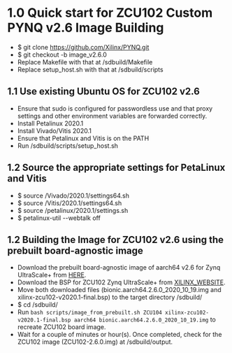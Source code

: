 # 1.0 Quick start for ZCU102 Custom PYNQ v2.6 Image Building
 * $ git clone https://github.com/Xilinx/PYNQ.git
 * $ git checkout -b image_v2.6.0
 * Replace Makefile with that at <PYNQ repository>/sdbuild/Makefile
 * Replace setup_host.sh with that at <PYNQ repository>/sdbuild/scripts
 
## 1.1 Use existing Ubuntu OS for ZCU102 v2.6
 * Ensure that sudo is configured for passwordless use and that proxy settings and other environment variables are forwarded correctly.
 * Install Petalinux 2020.1
 * Install Vivado/Vitis 2020.1
 * Ensure that Petalinux and Vitis is on the PATH
 * Run <PYNQ repository>/sdbuild/scripts/setup_host.sh

## 1.2 Source the appropriate settings for PetaLinux and Vitis
 * $ source <path-to-vitis>/Vivado/2020.1/settings64.sh
 * $ source <path-to-vitis>/Vitis/2020.1/settings64.sh
 * $ source <path-to-petalinux>/petalinux/2020.1/settings.sh
 * $ petalinux-util --webtalk off

## 1.2 Building the Image for ZCU102 v2.6 using the prebuilt board-agnostic image
 * Download the prebuilt board-agnostic image of aarch64 v2.6 for Zynq UltraScale+ from [HERE](https://bit.ly/pynq_rootfs_aarch64_v2_6).
 * Download the BSP for ZCU102 Zynq UltraScale+ from [XILINX_WEBSITE](https://www.xilinx.com/member/forms/download/xef.html?filename=xilinx-zcu102-v2020.1-final.bsp).
 * Move both downloaded files (bionic.aarch64.2.6.0_2020_10_19.img and xilinx-zcu102-v2020.1-final.bsp) to the target directory <PYNQ repository>/sdbuild/
 * $ cd <PYNQ repository>/sdbuild/
 * Run `bash scripts/image_from_prebuilt.sh ZCU104 xilinx-zcu102-v2020.1-final.bsp aarch64 bionic.aarch64.2.6.0_2020_10_19.img` to recreate ZCU102 board image.
 * Wait for a couple of minutes or hour(s). Once completed, check for the ZCU102 image (ZCU102-2.6.0.img) at <PYNQ repository>/sdbuild/output.

